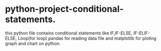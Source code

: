 # python-project-conditional-statements.
this python file contains conditional statements like IF,IF-ELSE, IF-ELIF-ELSE, Loop(for loop)
pandas for reading data file and matplotlib for ploting graph and chart on python.
